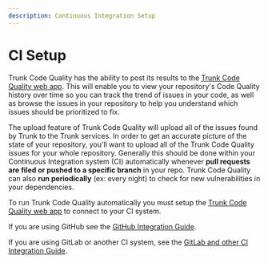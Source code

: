 ```yaml
---
description: Continuous Integration Setup
---
```


# CI Setup

Trunk Code Quality has the ability to post its results to the [Trunk Code Quality web app](https://app.trunk.io/login?intent=check). This will enable you to view your repository's Code Quality history over time so you can track the trend of issues in your code, as well as browse the issues in your repository to help you understand which issues should be prioritized to fix.&#x20;

The upload feature of Trunk Code Quality will upload all of the issues found by Trunk to the Trunk services. In order to get an accurate picture of the state of your repository, you'll want to upload all of the Trunk Code Quality issues for your whole repository. Generally this should be done within your Continuous Integration system (CI) automatically whenever **pull requests are filed or pushed to a specific branch** in your repo. Trunk Code Quality can also **run periodically** (ex: every night) to check for new vulnerabilities in your dependencies.&#x20;

To run Trunk Code Quality automatically you must setup the [Trunk Code Quality web app](https://app.trunk.io/login?intent=check) to connect to your CI system.

If you are using GitHub see the [GitHub Integration Guide](get-started/).&#x20;

If you are using GitLab or another CI system, see the [GitLab and other CI Integration Guide](continuous-integration/).
